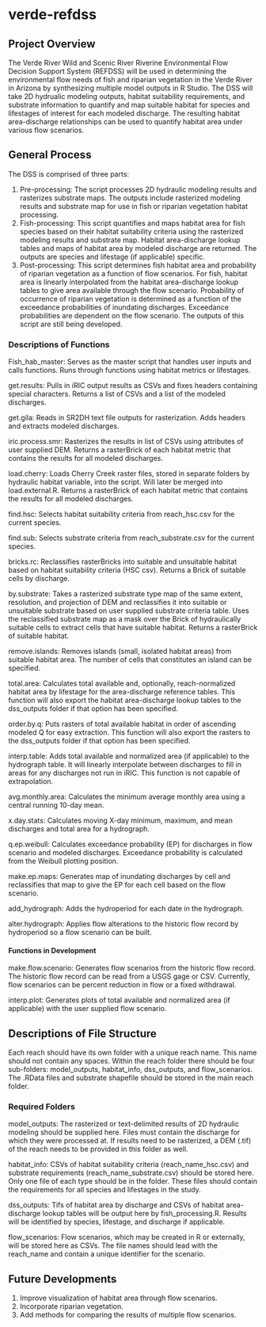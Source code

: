 # verde-refdss
## Project Overview
The Verde River Wild and Scenic River Riverine Environmental Flow Decision Support System (REFDSS) will be used in determining the environmental flow needs of fish and riparian vegetation in the Verde River in Arizona by synthesizing multiple model outputs in R Studio. The DSS will take 2D hydrualic modeling outputs, habitat suitability requirements, and substrate information to quantify and map suitable habitat for species and lifestages of interest for each modeled discharge. The resulting habitat area-discharge relationships can be used to quantify habitat area under various flow scenarios. 

## General Process
The DSS is comprised of three parts:
1. Pre-processing: The script processes 2D hydraulic modeling results and rasterizes substrate maps. The outputs include rasterized modeling results and substrate map for use in fish or riparian vegetation habitat processing. 
2. Fish-processing: This script quantifies and maps habitat area for fish species based on their habitat suitability criteria using the rasterized modeling results and substrate map. Habitat area-discharge lookup tables and maps of habitat area by modeled discharge are returned. The outputs are species and lifestage (if applicable) specific.
3. Post-processing: This script determines fish habitat area and probability of riparian vegetation as a function of flow scenarios. For fish, habitat area is linearly interpolated from the habitat area-discharge lookup tables to give area available through the flow scenario. Probability of occurrence of riparian vegetation is determined as a function of the exceedance probabilities of inundating discharges. Exceedance probabilities are dependent on the flow scenario. The outputs of this script are still being developed.


### Descriptions of Functions
Fish_hab_master: Serves as the master script that handles user inputs and calls functions. Runs through functions using habitat metrics or lifestages. 

get.results: Pulls in iRIC output results as CSVs and fixes headers containing special characters. Returns a list of CSVs and a list of the modeled discharges.

get.gila: Reads in SR2DH text file outputs for rasterization. Adds headers and extracts modeled discharges.

iric.process.smr: Rasterizes the results in list of CSVs using attributes of user supplied DEM. Returns a rasterBrick of each habitat metric that contains the results for all modeled discharges.

load.cherry: Loads Cherry Creek raster files, stored in separate folders by hydraulic habitat variable, into the script. Will later be merged into load.external.R. Returns a rasterBrick of each habitat metric that contains the results for all modeled discharges.

find.hsc: Selects habitat suitability criteria from reach_hsc.csv for the current species.

find.sub: Selects substrate criteria from reach_substrate.csv for the current species.

bricks.rc: Reclassifies rasterBricks into suitable and unsuitable habitat based on habitat suitability criteria (HSC csv). Returns a Brick of suitable cells by discharge.

by.substrate: Takes a rasterized substrate type map of the same extent, resolution, and projection of DEM and reclassifies it into suitable or unsuitable substrate based on user supplied substrate criteria table. Uses the reclassified substrate map as a mask over the Brick of hydraulically suitable cells to extract cells that have suitable habitat. Returns a rasterBrick of suitable habitat.

remove.islands: Removes islands (small, isolated habitat areas) from suitable habitat area. The number of cells that constitutes an island can be specified.

total.area: Calculates total available and, optionally, reach-normalized habitat area by lifestage for the area-discharge reference tables. This function will also export the habitat area-discharge lookup tables to the dss_outputs folder if that option has been specified.

order.by.q: Puts rasters of total available habitat in order of ascending modeled Q for easy extraction. This function will also export the rasters to the dss_outputs folder if that option has been specified.

interp.table: Adds total available and normalized area (if applicable) to the hydrograph table. It will linearly interpolate between discharges to fill in areas for any discharges not run in iRIC. This function is not capable of extrapolation.

avg.monthly.area: Calculates the minimum average monthly area using a central running 10-day mean. 

x.day.stats: Calculates moving X-day minimum, maximum, and mean discharges and total area for a hydrograph.

q.ep.weibull: Calculates exceedance probability (EP) for discharges in flow scenario and modeled discharges. Exceedance probability is calculated from the Weibull plotting position.

make.ep.maps: Generates map of inundating discharges by cell and reclassifies that map to give the EP for each cell based on the flow scenario.

add_hydrograph: Adds the hydroperiod for each date in the hydrograph.

alter.hydrograph: Applies flow alterations to the historic flow record by hydroperiod so a flow scenario can be built.

#### Functions in Development
make.flow.scenario: Generates flow scenarios from the historic flow record. The historic flow record can be read from a USGS gage or CSV. Currently, flow scenarios can be percent reduction in flow or a fixed withdrawal.

interp.plot: Generates plots of total available and normalized area (if applicable) with the user supplied flow scenario.

## Descriptions of File Structure
Each reach should have its own folder with a unique reach name. This name should not contain any spaces. Within the reach folder there should be four sub-folders: model_outputs, habitat_info, dss_outputs, and flow_scenarios. The .RData files and substrate shapefile should be stored in the main reach folder.

### Required Folders
model_outputs: The rasterized or text-delimited results of 2D hydraulic modeling should be supplied here. Files must contain the discharge for which they were processed at. If results need to be rasterized, a DEM (.tif) of the reach needs to be provided in this folder as well.

habitat_info: CSVs of habitat suitability criteria (reach_name_hsc.csv) and substrate requirements (reach_name_substrate.csv) should be stored here. Only one file of each type should be in the folder. These files should contain the requirements for all species and lifestages in the study.

dss_outputs: Tifs of habitat area by discharge and CSVs of habitat area-discharge lookup tables will be output here by fish_processing.R. Results will be identified by species, lifestage, and discharge if applicable.

flow_scenarios: Flow scenarios, which may be created in R or externally, will be stored here as CSVs. The file names should lead with the reach_name and contain a unique identifier for the scenario.

## Future Developments
1. Improve visualization of habitat area through flow scenarios.
2. Incorporate riparian vegetation.
3. Add methods for comparing the results of multiple flow scenarios.

